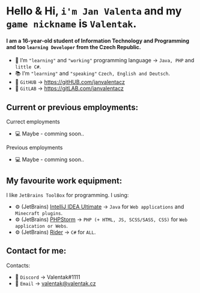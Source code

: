# Hello & Hi, `i'm Jan Valenta` and my `game nickname` is `Valentak`.
#### I am a 16-year-old student of Information Technology and Programming and too `learning Developer` from the Czech Republic.
- 🔧 I’m `"learning"` and `"working"` programming language -> `Java, PHP` and `little C#`.  
- 📚 I’m `"learning"` and `"speaking"` `Czech, English and Deutsch`.
- 📑 `GitHUB` -> https://gitHUB.com/janvalentacz
- 📑 `GitLAB` -> https://gitLAB.com/janvalentacz


## Current or previous employments:
Currect employments
- 💻 Maybe - comming soon..

Previous employments
- 💻 Maybe - comming soon..


##  My favourite work equipment:
I like `JetBrains ToolBox` for programming. I using:
- ⚙ (JetBrains) [IntelliJ IDEA Ultimate](https://www.jetbrains.com/idea/) -> `Java` for `Web applications` and `Minecraft plugins`.
- ⚙ (JetBrains) [PHPStorm](https://www.jetbrains.com/phpstorm/) -> `PHP (+ HTML, JS, SCSS/SASS, CSS)` for `Web application or Webs`.
- ⚙ (JetBrains) [Rider](https://www.jetbrains.com/rider/) -> `C#` for `ALL`.

## Contact for me:
Contacts:
- 💬 `Discord` -> Valentak#1111
- 💬 `Email` -> valentak@valentak.cz


